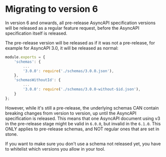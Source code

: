 # Migrating to version 6

In version 6 and onwards, all pre-release AsyncAPI specification versions will be released as a regular feature request, before the AsyncAPI specification itself is released.

The pre-release version will be released as if it was not a pre-release, for example for AsyncAPI 3.0, it will be released as normal:
```js
module.exports = {
    'schemas': {
        ...
        '3.0.0': require('./schemas/3.0.0.json'),
    },
    'schemasWithoutId': {
        ...
        '3.0.0': require('./schemas/3.0.0-without-$id.json'),
    }
};
```

However, while it's still a pre-release, the underlying schemas CAN contain breaking changes from version to version, up until the AsyncAPI specification is released. This means that one AsyncAPI document using v3 in the pre-release stage might be valid in `6.0.0`, but invalid in the `6.1.0`. This ONLY applies to pre-release schemas, and NOT regular ones that are set in stone.

If you want to make sure you don't use a schema not released yet, you have to whitelist which versions you allow in your tool.